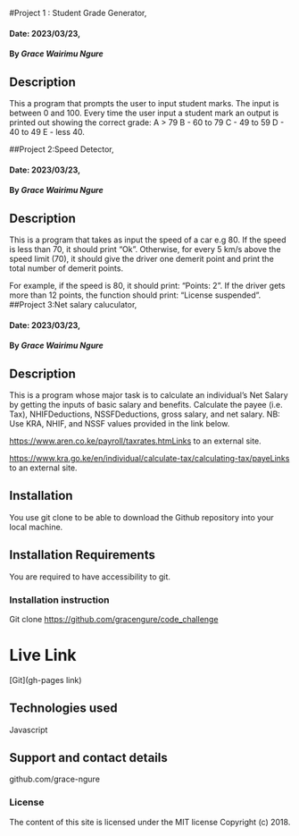 #Project 1 : Student Grade Generator,

#### Date: 2023/03/23,

#### By _Grace Wairimu Ngure_

## Description

This a program that prompts the user to input student marks. The input is between 0 and 100. Every time the user input a student mark an output is printed out showing the correct grade:
A > 79
B - 60 to 79
C - 49 to 59
D - 40 to 49
E - less 40.

##Project 2:Speed Detector,
#### Date: 2023/03/23,

#### By _Grace Wairimu Ngure_

## Description
This  is a program that takes as input the speed of a car e.g 80. If the speed is less than 70, it should print “Ok”. Otherwise, for every 5 km/s above the speed limit (70), it should give the driver one demerit point and print the total number of demerit points.

For example, if the speed is 80, it should print: “Points: 2”. If the driver gets more than 12 points, the function should print: “License suspended”.
##Project 3:Net salary caluculator,
#### Date: 2023/03/23,

#### By _Grace Wairimu Ngure_

## Description
 This is a program whose major task is to calculate an individual’s Net Salary by getting the inputs of basic salary and benefits. Calculate the payee (i.e. Tax), NHIFDeductions, NSSFDeductions, gross salary, and net salary. 
NB: Use KRA, NHIF, and NSSF values provided in the link below.

https://www.aren.co.ke/payroll/taxrates.htmLinks to an external site.  

https://www.kra.go.ke/en/individual/calculate-tax/calculating-tax/payeLinks to an external site.
## Installation

You use git clone to be able to download the Github repository into your local machine.

## Installation Requirements

You are required to have accessibility to git.

### Installation instruction

Git clone https://github.com/gracengure/code_challenge

# Live Link

[Git](gh-pages link)

## Technologies used

Javascript

## Support and contact details
 github.com/grace-ngure
### License

The content of this site is licensed under the MIT license
Copyright (c) 2018.
